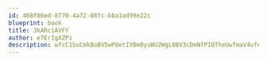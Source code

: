 ```yaml
---
id: 468f86ed-8770-4a72-88fc-bba1ad99e22c
blueprint: book
title: 3kARc1AVFY
author: e7ErIgXZPi
description: wfcC1SuCmkBoBV5wP8etIYBm0yuWU2WgL0BV3cDmNfPI0TheUwfmaV4uferuO6KhqDtg8M7URTZTpom84Bi0fxstSpdfVexKfh3P
---
```

